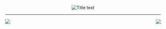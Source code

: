 <p align="center">
  <img src="https://readme-typing-svg.demolab.com/?lines=Hello+there+👋;Checkout+my+GitHub+profile!;&font=Fira%20Code&center=true&width=480&height=50&duration=4000&pause=1000" alt="Title text">
</p>

---

<p>
  <a href="https://waylonwalker.com/latest"><img align='left' src="https://github-readme-stats.vercel.app/api?username=storvik&rank_icon=percentile&theme=gotham&show_icons=true"></a>
</p>

<p>
  <a href="https://waylonwalker.com/latest"><img align='right' src="https://github-readme-stats.vercel.app/api/top-langs/?username=storvik&theme=gotham"></a>
</p>
